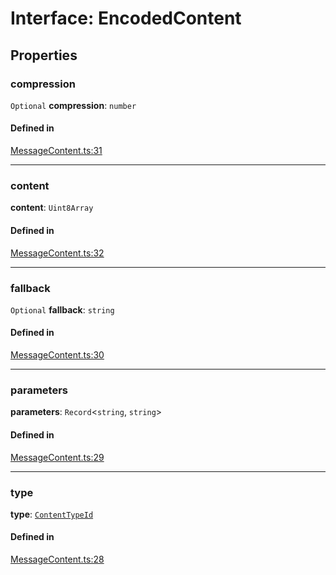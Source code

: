 <!---->
# Interface: EncodedContent

## Properties

### compression

 `Optional` **compression**: `number`

#### Defined in

[MessageContent.ts:31](https://github.com/xmtp/xmtp-js/blob/ff16daf/src/MessageContent.ts#L31)

___

### content

 **content**: `Uint8Array`

#### Defined in

[MessageContent.ts:32](https://github.com/xmtp/xmtp-js/blob/ff16daf/src/MessageContent.ts#L32)

___

### fallback

 `Optional` **fallback**: `string`

#### Defined in

[MessageContent.ts:30](https://github.com/xmtp/xmtp-js/blob/ff16daf/src/MessageContent.ts#L30)

___

### parameters

 **parameters**: `Record`<`string`, `string`\>

#### Defined in

[MessageContent.ts:29](https://github.com/xmtp/xmtp-js/blob/ff16daf/src/MessageContent.ts#L29)

___

### type

 **type**: [`ContentTypeId`](../classes/ContentTypeId.md)

#### Defined in

[MessageContent.ts:28](https://github.com/xmtp/xmtp-js/blob/ff16daf/src/MessageContent.ts#L28)
